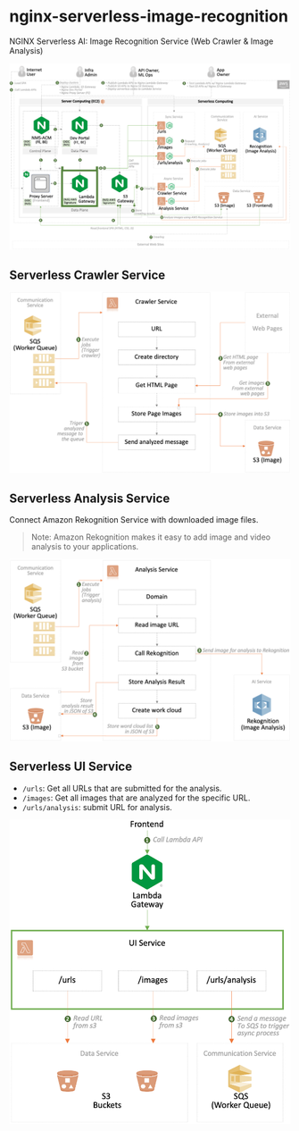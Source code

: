 # nginx-serverless-image-recognition

NGINX Serverless AI: Image Recognition Service (Web Crawler &amp; Image Analysis)

![](./docs/img/nginx-serverless-ai-img-recognition-crawler-analysis.png)

## Serverless Crawler Service

![](./docs/img/serverless-crawler-service.png)

## Serverless Analysis Service

Connect Amazon Rekognition Service with downloaded image files.

> Note: Amazon Rekognition makes it easy to add image and video analysis to your applications. 

![](./docs/img/serverless-analysis-service.png)

## Serverless UI Service
- `/urls`: Get all URLs that are submitted for the analysis.
- `/images`: Get all images that are analyzed for the specific URL.
- `/urls/analysis`: submit URL for analysis.

![](./docs/img/serverless-ui-service.png)
